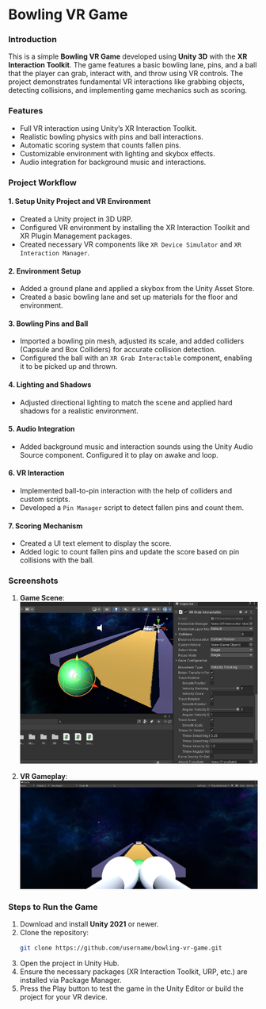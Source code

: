 # Bowling VR Game

### Introduction
This is a simple **Bowling VR Game** developed using **Unity 3D** with the **XR Interaction Toolkit**. The game features a basic bowling lane, pins, and a ball that the player can grab, interact with, and throw using VR controls. The project demonstrates fundamental VR interactions like grabbing objects, detecting collisions, and implementing game mechanics such as scoring.

### Features
- Full VR interaction using Unity’s XR Interaction Toolkit.
- Realistic bowling physics with pins and ball interactions.
- Automatic scoring system that counts fallen pins.
- Customizable environment with lighting and skybox effects.
- Audio integration for background music and interactions.

### Project Workflow

#### 1. Setup Unity Project and VR Environment
- Created a Unity project in 3D URP.
- Configured VR environment by installing the XR Interaction Toolkit and XR Plugin Management packages.
- Created necessary VR components like `XR Device Simulator` and `XR Interaction Manager`.

#### 2. Environment Setup
- Added a ground plane and applied a skybox from the Unity Asset Store.
- Created a basic bowling lane and set up materials for the floor and environment.

#### 3. Bowling Pins and Ball
- Imported a bowling pin mesh, adjusted its scale, and added colliders (Capsule and Box Colliders) for accurate collision detection.
- Configured the ball with an `XR Grab Interactable` component, enabling it to be picked up and thrown.

#### 4. Lighting and Shadows
- Adjusted directional lighting to match the scene and applied hard shadows for a realistic environment.

#### 5. Audio Integration
- Added background music and interaction sounds using the Unity Audio Source component. Configured it to play on awake and loop.

#### 6. VR Interaction
- Implemented ball-to-pin interaction with the help of colliders and custom scripts.
- Developed a `Pin Manager` script to detect fallen pins and count them.

#### 7. Scoring Mechanism
- Created a UI text element to display the score.
- Added logic to count fallen pins and update the score based on pin collisions with the ball.

### Screenshots
1. **Game Scene**:  
   ![Game Scene](images/screenshot1)

2. **VR Gameplay**:  
   ![VR Gameplay](images/screenshot2)


### Steps to Run the Game
1. Download and install **Unity 2021** or newer.
2. Clone the repository:
   ```bash
   git clone https://github.com/username/bowling-vr-game.git
3. Open the project in Unity Hub.
4. Ensure the necessary packages (XR Interaction Toolkit, URP, etc.) are installed via Package Manager.
5. Press the Play button to test the game in the Unity Editor or build the project for your VR device.
